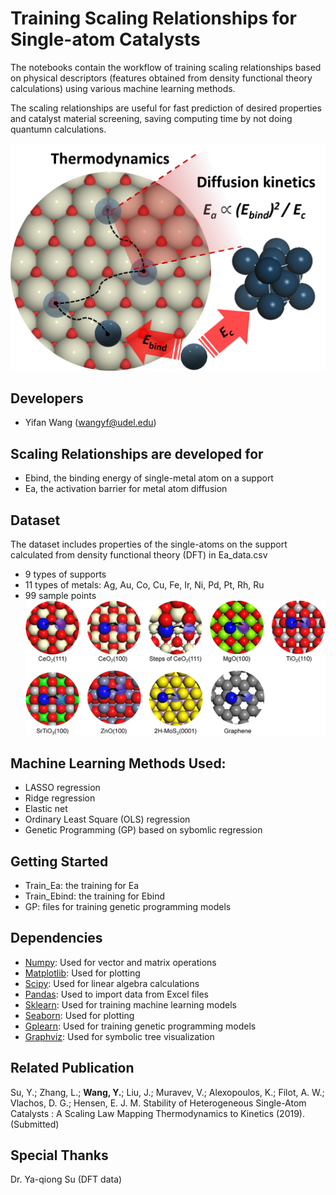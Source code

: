 # Training Scaling Relationships for Single-atom Catalysts
The notebooks contain the workflow of training scaling relationships based on physical descriptors (features obtained from density functional theory calculations) using various machine learning methods.

The scaling relationships are useful for fast prediction of desired properties and catalyst material screening, saving computing time by not doing quantumn calculations. 

![toc](images/table_of_content.png)

## Developers
- Yifan Wang (wangyf@udel.edu)

## Scaling Relationships are developed for 
- Ebind, the binding energy of single-metal atom on a support
- Ea, the activation barrier for metal atom diffusion 

## Dataset
The dataset includes properties of the single-atoms on the support calculated from density functional theory (DFT) in Ea_data.csv
- 9 types of supports 
- 11 types of metals: Ag, Au, Co, Cu, Fe, Ir, Ni, Pd, Pt, Rh, Ru
- 99 sample points
![metal_support](images/metal_support.png)

## Machine Learning Methods Used:
- LASSO regression
- Ridge regression
- Elastic net
- Ordinary Least Square (OLS) regression
- Genetic Programming (GP) based on sybomlic regression

## Getting Started 
- Train_Ea: the training for Ea
- Train_Ebind: the training for Ebind
- GP: files for training genetic programming models

## Dependencies 
- [Numpy](https://numpy.org/): Used for vector and matrix operations
- [Matplotlib](https://matplotlib.org/): Used for plotting
- [Scipy](https://www.scipy.org/): Used for linear algebra calculations
- [Pandas](https://pandas.pydata.org/): Used to import data from Excel files
- [Sklearn](https://scikit-learn.org/stable/): Used for training machine learning models
- [Seaborn](https://seaborn.pydata.org/): Used for plotting
- [Gplearn](https://gplearn.readthedocs.io/en/stable/): Used for training genetic programming models 
- [Graphviz](https://www.graphviz.org/): Used for symbolic tree visualization

## Related Publication 
Su, Y.; Zhang, L.; __Wang, Y.__; Liu, J.; Muravev, V.; Alexopoulos, K.; Filot, A. W.; Vlachos, D. G.; Hensen, E. J. M. Stability of Heterogeneous Single-Atom Catalysts : A Scaling Law Mapping Thermodynamics to Kinetics (2019). (Submitted)

## Special Thanks
Dr. Ya-qiong Su (DFT data)


